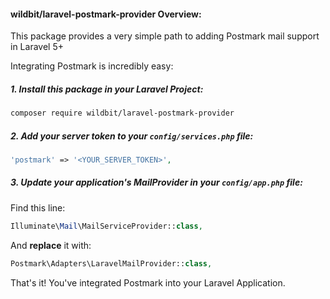 #### wildbit/laravel-postmark-provider Overview:

This package provides a very simple path to adding Postmark mail support in Laravel 5+

Integrating Postmark is incredibly easy:

##### 1. Install this package in your Laravel Project:

```bash
composer require wildbit/laravel-postmark-provider
```

##### 2. Add your server token to your `config/services.php` file:

```php
'postmark' => '<YOUR_SERVER_TOKEN>',
```

##### 3. Update your application's MailProvider in your `config/app.php` file:

Find this line:
```php
Illuminate\Mail\MailServiceProvider::class,
```
And **replace** it with:
```php
Postmark\Adapters\LaravelMailProvider::class,
```

That's it! You've integrated Postmark into your Laravel Application.
